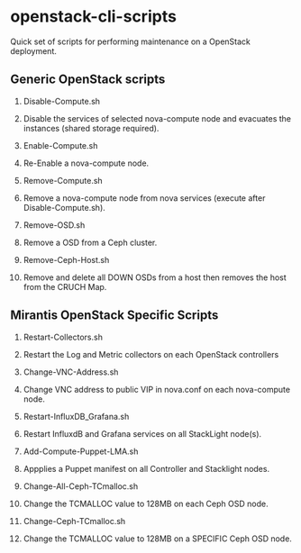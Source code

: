 # openstack-cli-scripts
Quick set of scripts for performing maintenance on a OpenStack deployment.

## Generic OpenStack scripts

1. Disable-Compute.sh
  1. Disable the services of selected nova-compute node and evacuates the instances (shared storage required).
  
1. Enable-Compute.sh
  1. Re-Enable a nova-compute node.
  
1. Remove-Compute.sh
  1. Remove a nova-compute node from nova services (execute after Disable-Compute.sh).

1. Remove-OSD.sh
  1. Remove a OSD from a Ceph cluster.

1. Remove-Ceph-Host.sh
  1. Remove and delete all DOWN OSDs from a host then removes the host from the CRUCH Map.
  
## Mirantis OpenStack Specific Scripts

1. Restart-Collectors.sh
  1. Restart the Log and Metric collectors on each OpenStack controllers
  
1. Change-VNC-Address.sh
  1. Change VNC address to public VIP in nova.conf on each nova-compute node.

1. Restart-InfluxDB_Grafana.sh
  1. Restart InfluxdB and Grafana services on all StackLight node(s).

1. Add-Compute-Puppet-LMA.sh
  1. Appplies a Puppet manifest on all Controller and Stacklight nodes.
  
1. Change-All-Ceph-TCmalloc.sh
  1. Change the TCMALLOC value to 128MB on each Ceph OSD node.

1. Change-Ceph-TCmalloc.sh
  1. Change the TCMALLOC value to 128MB on a SPECIFIC Ceph OSD node.
  
